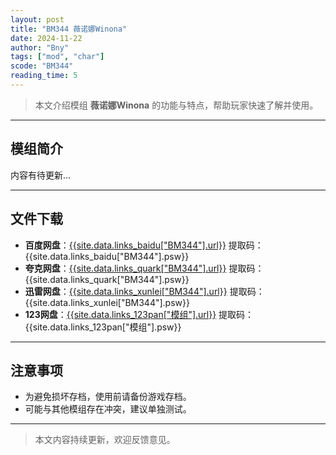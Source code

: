```yaml
---
layout: post
title: "BM344 薇诺娜Winona"
date: 2024-11-22
author: "Bny"
tags: ["mod", "char"]
scode: "BM344"
reading_time: 5
---
```


> 本文介绍模组 **薇诺娜Winona** 的功能与特点，帮助玩家快速了解并使用。

---

## 模组简介

内容有待更新...

---

## 文件下载
- **百度网盘**：[{{site.data.links_baidu["BM344"].url}}]({{site.data.links_baidu["BM344"].url}}) 提取码：{{site.data.links_baidu["BM344"].psw}}
- **夸克网盘**：[{{site.data.links_quark["BM344"].url}}]({{site.data.links_quark["BM344"].url}}) 提取码：{{site.data.links_quark["BM344"].psw}}
- **迅雷网盘**：[{{site.data.links_xunlei["BM344"].url}}]({{site.data.links_xunlei["BM344"].url}}) 提取码：{{site.data.links_xunlei["BM344"].psw}}
- **123网盘**：[{{site.data.links_123pan["模组"].url}}]({{site.data.links_123pan["模组"].url}}) 提取码：{{site.data.links_123pan["模组"].psw}}

---

## 注意事项
- 为避免损坏存档，使用前请备份游戏存档。
- 可能与其他模组存在冲突，建议单独测试。

---

> 本文内容持续更新，欢迎反馈意见。
